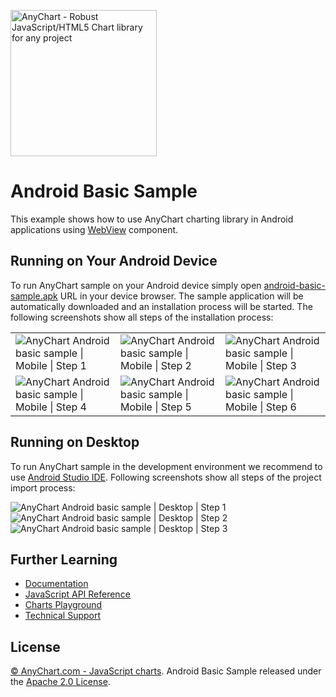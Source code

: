 [<img src="https://cdn.anychart.com/images/logo-transparent-segoe.png?2" width="234px" alt="AnyChart - Robust JavaScript/HTML5 Chart library for any project">](https://anychart.com)

# Android Basic Sample

This example shows how to use AnyChart charting library in Android applications using [WebView](https://developer.android.com/reference/android/webkit/WebView.html) component.

## Running on Your Android Device
To run AnyChart sample on your Android device simply open
[android-basic-sample.apk](https://static.anychart.com/cdn/integrations/android-basic-sample.apk) URL in your device browser.
The sample application will be automatically downloaded and an installation process will be started. The following screenshots show all steps of the installation process:

<table>
  <tr>
    <td><img src="https://static.anychart.com/images/integrations/anychart-android-sample-mobile-step-1.jpg" alt="AnyChart Android basic sample | Mobile | Step 1"></td>
    <td><img src="https://static.anychart.com/images/integrations/anychart-android-sample-mobile-step-2.jpg" alt="AnyChart Android basic sample | Mobile | Step 2"></td>
    <td><img src="https://static.anychart.com/images/integrations/anychart-android-sample-mobile-step-3.jpg" alt="AnyChart Android basic sample | Mobile | Step 3"></td>
  </tr>
  <tr>
    <td><img src="https://static.anychart.com/images/integrations/anychart-android-sample-mobile-step-4.jpg" alt="AnyChart Android basic sample | Mobile | Step 4"></td>
    <td><img src="https://static.anychart.com/images/integrations/anychart-android-sample-mobile-step-5.jpg" alt="AnyChart Android basic sample | Mobile | Step 5"></td>
    <td><img src="https://static.anychart.com/images/integrations/anychart-android-sample-mobile-step-6.jpg" alt="AnyChart Android basic sample | Mobile | Step 6"></td>
  </tr>
</table>

## Running on Desktop
To run AnyChart sample in the development environment we recommend to use [Android Studio IDE](https://developer.android.com/studio). Following screenshots show all steps of the project import process:
  
<img src="http://static.anychart.com/images/integrations/anychart-android-sample-desktop-step-1.png?v=1" alt="AnyChart Android basic sample | Desktop | Step 1">
<img src="http://static.anychart.com/images/integrations/anychart-android-sample-desktop-step-2.png?v=1" alt="AnyChart Android basic sample | Desktop | Step 2">
<img src="http://static.anychart.com/images/integrations/anychart-android-sample-desktop-step-3.png?v=1" alt="AnyChart Android basic sample | Desktop | Step 3">

## Further Learning
* [Documentation](https://docs.anychart.com)
* [JavaScript API Reference](https://api.anychart.com)
* [Charts Playground](https://playground.anychart.com)
* [Technical Support](https://anychart.com/support)

## License
[© AnyChart.com - JavaScript charts](http://www.anychart.com). Android Basic Sample released under the [Apache 2.0 License](https://github.com/anychart-integrations/android-basic-sample/blob/master/LICENSE).
